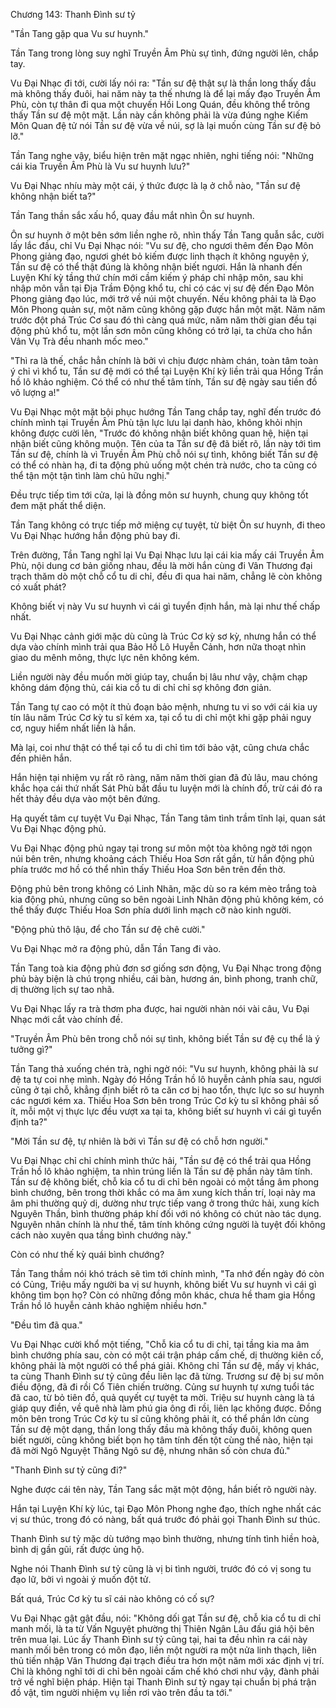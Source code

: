 




Chương 143: Thanh Đình sư tỷ


"Tần Tang gặp qua Vu sư huynh."

Tần Tang trong lòng suy nghĩ Truyền Âm Phù sự tình, đứng người lên, chắp tay.

Vu Đại Nhạc đi tới, cười lấy nói ra: "Tần sư đệ thật sự là thần long thấy đầu mà không thấy đuôi, hai năm này ta thế nhưng là để lại mấy đạo Truyền Âm Phù, còn tự thân đi qua một chuyến Hồi Long Quán, đều không thể trông thấy Tần sư đệ một mặt. Lần này cần không phải là vừa đúng nghe Kiếm Môn Quan đệ tử nói Tần sư đệ vừa về núi, sợ là lại muốn cùng Tần sư đệ bỏ lỡ."

Tần Tang nghe vậy, biểu hiện trên mặt ngạc nhiên, nghi tiếng nói: "Những cái kia Truyền Âm Phù là Vu sư huynh lưu?"

Vu Đại Nhạc nhíu mày một cái, ý thức được là lạ ở chỗ nào, "Tần sư đệ không nhận biết ta?"

Tần Tang thần sắc xấu hổ, quay đầu mắt nhìn Ôn sư huynh.

Ôn sư huynh ở một bên sớm liền nghe rõ, nhìn thấy Tần Tang quẫn sắc, cười lấy lắc đầu, chỉ Vu Đại Nhạc nói: "Vu sư đệ, cho ngươi thêm đến Đạo Môn Phong giảng đạo, ngươi ghét bỏ kiếm được linh thạch ít không nguyện ý, Tần sư đệ có thể thật đúng là không nhận biết ngươi. Hắn là nhanh đến Luyện Khí kỳ tầng thứ chín mới cầm kiếm ý pháp chỉ nhập môn, sau khi nhập môn vẫn tại Địa Trầm Động khổ tu, chỉ có các vị sư đệ đến Đạo Môn Phong giảng đạo lúc, mới trở về núi một chuyến. Nếu không phải ta là Đạo Môn Phong quản sự, một năm cũng không gặp được hắn một mặt. Năm năm trước đột phá Trúc Cơ sau đó thì càng quá mức, năm năm thời gian đều tại động phủ khổ tu, một lần sơn môn cũng không có trở lại, ta chừa cho hắn Vân Vụ Trà đều nhanh mốc meo."

"Thì ra là thế, chắc hẳn chính là bởi vì chịu được nhàm chán, toàn tâm toàn ý chỉ vì khổ tu, Tần sư đệ mới có thể tại Luyện Khí kỳ liền trải qua Hồng Trần hồ lô khảo nghiệm. Có thể có như thế tâm tính, Tần sư đệ ngày sau tiền đồ vô lượng a!"

Vu Đại Nhạc một mặt bội phục hướng Tần Tang chắp tay, nghĩ đến trước đó chính mình tại Truyền Âm Phù tận lực lưu lại danh hào, không khỏi nhịn không được cười lên, "Trước đó không nhận biết không quan hệ, hiện tại nhận biết cũng không muộn. Tên của ta Tần sư đệ đã biết rõ, lần này tới tìm Tần sư đệ, chính là vì Truyền Âm Phù chỗ nói sự tình, không biết Tần sư đệ có thể có nhàn hạ, đi ta động phủ uống một chén trà nước, cho ta cũng có thể tận một tận tình làm chủ hữu nghị."

Đều trực tiếp tìm tới cửa, lại là đồng môn sư huynh, chung quy không tốt đem mặt phất thể diện.

Tần Tang không có trực tiếp mở miệng cự tuyệt, từ biệt Ôn sư huynh, đi theo Vu Đại Nhạc hướng hắn động phủ bay đi.

Trên đường, Tần Tang nghĩ lại Vu Đại Nhạc lưu lại cái kia mấy cái Truyền Âm Phù, nội dung cơ bản giống nhau, đều là mời hắn cùng đi Vân Thương đại trạch thăm dò một chỗ cổ tu di chỉ, đều đi qua hai năm, chẳng lẽ còn không có xuất phát?

Không biết vị này Vu sư huynh vì cái gì tuyển định hắn, mà lại như thế chấp nhất.

Vu Đại Nhạc cảnh giới mặc dù cũng là Trúc Cơ kỳ sơ kỳ, nhưng hắn có thể dựa vào chính mình trải qua Bảo Hồ Lô Huyễn Cảnh, hơn nữa thoạt nhìn giao du mênh mông, thực lực nên không kém.

Liền người này đều muốn mời giúp tay, chuẩn bị lâu như vậy, chậm chạp không dám động thủ, cái kia cổ tu di chỉ chỉ sợ không đơn giản.

Tần Tang tự cao có một ít thủ đoạn bảo mệnh, nhưng tu vi so với cái kia uy tín lâu năm Trúc Cơ kỳ tu sĩ kém xa, tại cổ tu di chỉ một khi gặp phải nguy cơ, nguy hiểm nhất liền là hắn.

Mà lại, coi như thật có thể tại cổ tu di chỉ tìm tới bảo vật, cũng chưa chắc đến phiên hắn.

Hắn hiện tại nhiệm vụ rất rõ ràng, năm năm thời gian đã đủ lâu, mau chóng khắc họa cái thứ nhất Sát Phù bắt đầu tu luyện mới là chính đồ, trừ cái đó ra hết thảy đều dựa vào một bên đứng.

Hạ quyết tâm cự tuyệt Vu Đại Nhạc, Tần Tang tâm tình trầm tĩnh lại, quan sát Vu Đại Nhạc động phủ.

Vu Đại Nhạc động phủ ngay tại trong sư môn một tòa không ngờ tới ngọn núi bên trên, nhưng khoảng cách Thiếu Hoa Sơn rất gần, từ hắn động phủ phía trước mơ hồ có thể nhìn thấy Thiếu Hoa Sơn bên trên đền thờ.

Động phủ bên trong không có Linh Nhãn, mặc dù so ra kém mèo trắng toà kia động phủ, nhưng cũng so bên ngoài Linh Nhãn động phủ không kém, có thể thấy được Thiếu Hoa Sơn phía dưới linh mạch cỡ nào kinh người.

"Động phủ thô lậu, để cho Tần sư đệ chê cười."

Vu Đại Nhạc mở ra động phủ, dẫn Tần Tang đi vào.

Tần Tang toà kia động phủ đơn sơ giống sơn động, Vu Đại Nhạc trong động phủ bày biện là chú trọng nhiều, cái bàn, hương án, bình phong, tranh chữ, dị thường lịch sự tao nhã.

Vu Đại Nhạc lấy ra trà thơm pha được, hai người nhàn nói vài câu, Vu Đại Nhạc mới cắt vào chính đề.

"Truyền Âm Phù bên trong chỗ nói sự tình, không biết Tần sư đệ cụ thể là ý tưởng gì?"

Tần Tang thả xuống chén trà, nghi ngờ nói: "Vu sư huynh, không phải là sư đệ ta tự coi nhẹ mình. Ngày đó Hồng Trần hồ lô huyễn cảnh phía sau, ngươi cũng ở tại chỗ, khẳng định biết rõ ta căn cơ bị hao tổn, thực lực so sư huynh các ngươi kém xa. Thiếu Hoa Sơn bên trong Trúc Cơ kỳ tu sĩ không phải số ít, mỗi một vị thực lực đều vượt xa tại ta, không biết sư huynh vì cái gì tuyển định ta?"

"Mời Tần sư đệ, tự nhiên là bởi vì Tần sư đệ có chỗ hơn người."

Vu Đại Nhạc chỉ chỉ chính mình thức hải, "Tần sư đệ có thể trải qua Hồng Trần hồ lô khảo nghiệm, ta nhìn trúng liền là Tần sư đệ phần này tâm tính. Tần sư đệ không biết, chỗ kia cổ tu di chỉ bên ngoài có một tầng âm phong bình chướng, bên trong thời khắc có ma âm xung kích thần trí, loại này ma âm phi thường quỷ dị, dường như trực tiếp vang ở trong thức hải, xung kích Nguyên Thần, bình thường pháp khí đối với nó không có chút nào tác dụng. Nguyên nhân chính là như thế, tâm tính không cứng người là tuyệt đối không cách nào xuyên qua tầng bình chướng này."

Còn có như thế kỳ quái bình chướng?

Tần Tang thầm nói khó trách sẽ tìm tới chính mình, "Ta nhớ đến ngày đó còn có Củng, Triệu mấy người ba vị sư huynh, không biết Vu sư huynh vì cái gì không tìm bọn họ? Còn có những đồng môn khác, chưa hề tham gia Hồng Trần hồ lô huyễn cảnh khảo nghiệm nhiều hơn."

"Đều tìm đã qua."

Vu Đại Nhạc cười khổ một tiếng, "Chỗ kia cổ tu di chỉ, tại tầng kia ma âm bình chướng phía sau, còn có một cái trận pháp cấm chế, dị thường kiên cố, không phải là một người có thể phá giải. Không chỉ Tần sư đệ, mấy vị khác, ta cùng Thanh Đình sư tỷ cũng đều liên lạc đã từng. Trương sư đệ bị sư môn điều động, đã đi rồi Cổ Tiên chiến trường. Củng sư huynh tự xưng tuổi tác đã cao, từ bỏ tiên đồ, quả quyết cự tuyệt ta mời. Triệu sư huynh càng là tá giáp quy điền, về quê nhà làm phú gia ông đi rồi, liên lạc không được. Đồng môn bên trong Trúc Cơ kỳ tu sĩ cũng không phải ít, có thể phần lớn cùng Tần sư đệ một dạng, thần long thấy đầu mà không thấy đuôi, không quen biết người, cũng không biết bọn họ tâm tính đến tột cùng thế nào, hiện tại đã mời Ngô Nguyệt Thăng Ngô sư đệ, nhưng nhân số còn chưa đủ."

"Thanh Đình sư tỷ cũng đi?"

Nghe được cái tên này, Tần Tang sắc mặt một động, hắn biết rõ người này.

Hắn tại Luyện Khí kỳ lúc, tại Đạo Môn Phong nghe đạo, thích nghe nhất các vị sư thúc, trong đó có nàng, bất quá trước đó phải gọi Thanh Đình sư thúc.

Thanh Đình sư tỷ mặc dù tướng mạo bình thường, nhưng tính tình hiền hoà, bình dị gần gũi, rất được ủng hộ.

Nghe nói Thanh Đình sư tỷ cũng là vị bi tình người, trước đó có vị song tu đạo lữ, bởi vì ngoài ý muốn đột tử.

Bất quá, Trúc Cơ kỳ tu sĩ cái nào không có cố sự?

Vu Đại Nhạc gật gật đầu, nói: "Không dối gạt Tần sư đệ, chỗ kia cổ tu di chỉ manh mối, là ta từ Vấn Nguyệt phường thị Thiên Ngân Lâu đấu giá hội bên trên mua lại. Lúc ấy Thanh Đình sư tỷ cũng tại, hai ta đều nhìn ra cái này manh mối bên trong có môn đạo, liền một người ra một nửa linh thạch, liên thủ tiến nhập Vân Thương đại trạch điều tra hơn một năm mới xác định vị trí. Chỉ là không nghĩ tới di chỉ bên ngoài cấm chế khó chơi như vậy, đành phải trở về nghĩ biện pháp. Hiện tại Thanh Đình sư tỷ ngay tại chuẩn bị phá trận đồ vật, tìm người nhiệm vụ liền rơi vào trên đầu ta tới."




